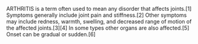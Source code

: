 ARTHRITIS is a term often used to mean any disorder that affects joints.[1] Symptoms generally include joint pain and stiffness.[2] Other symptoms may include redness, warmth, swelling, and decreased range of motion of the affected joints.[3][4] In some types other organs are also affected.[5] Onset can be gradual or sudden.[6]
